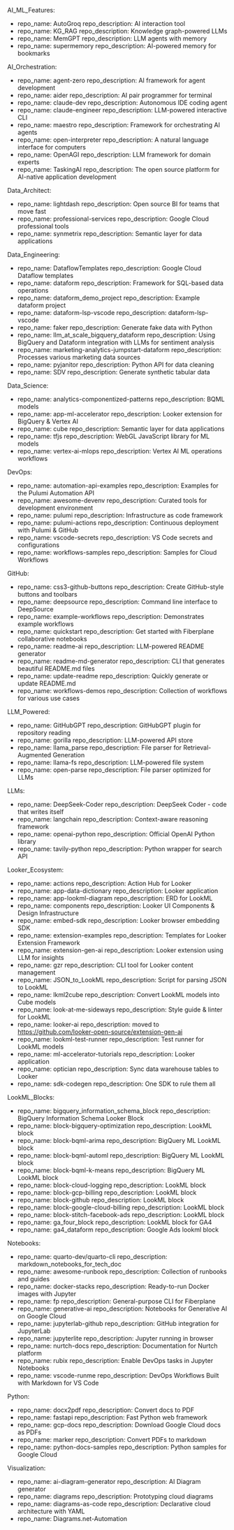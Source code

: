 AI_ML_Features:
  - repo_name: AutoGroq
    repo_description: AI interaction tool
  - repo_name: KG_RAG
    repo_description: Knowledge graph-powered LLMs
  - repo_name: MemGPT
    repo_description: LLM agents with memory
  - repo_name: supermemory
    repo_description: AI-powered memory for bookmarks

AI_Orchestration:
  - repo_name: agent-zero
    repo_description: AI framework for agent development
  - repo_name: aider
    repo_description: AI pair programmer for terminal
  - repo_name: claude-dev
    repo_description: Autonomous IDE coding agent
  - repo_name: claude-engineer
    repo_description: LLM-powered interactive CLI
  - repo_name: maestro
    repo_description: Framework for orchestrating AI agents
  - repo_name: open-interpreter
    repo_description: A natural language interface for computers
  - repo_name: OpenAGI
    repo_description: LLM framework for domain experts
  - repo_name: TaskingAI
    repo_description: The open source platform for AI-native application development

Data_Architect:
  - repo_name: lightdash
    repo_description: Open source BI for teams that move fast
  - repo_name: professional-services
    repo_description: Google Cloud professional tools
  - repo_name: synmetrix
    repo_description: Semantic layer for data applications

Data_Engineering:
  - repo_name: DataflowTemplates
    repo_description: Google Cloud Dataflow templates
  - repo_name: dataform
    repo_description: Framework for SQL-based data operations
  - repo_name: dataform_demo_project
    repo_description: Example dataform project
  - repo_name: dataform-lsp-vscode
    repo_description: dataform-lsp-vscode
  - repo_name: faker
    repo_description: Generate fake data with Python
  - repo_name: llm_at_scale_bigquery_dataform
    repo_description: Using BigQuery and Dataform integration with LLMs for sentiment analysis
  - repo_name: marketing-analytics-jumpstart-dataform
    repo_description: Processes various marketing data sources
  - repo_name: pyjanitor
    repo_description: Python API for data cleaning
  - repo_name: SDV
    repo_description: Generate synthetic tabular data

Data_Science:
  - repo_name: analytics-componentized-patterns
    repo_description: BQML models
  - repo_name: app-ml-accelerator
    repo_description: Looker extension for BigQuery & Vertex AI
  - repo_name: cube
    repo_description: Semantic layer for data applications
  - repo_name: tfjs
    repo_description: WebGL JavaScript library for ML models
  - repo_name: vertex-ai-mlops
    repo_description: Vertex AI ML operations workflows

DevOps:
  - repo_name: automation-api-examples
    repo_description: Examples for the Pulumi Automation API
  - repo_name: awesome-devenv
    repo_description: Curated tools for development environment
  - repo_name: pulumi
    repo_description: Infrastructure as code framework
  - repo_name: pulumi-actions
    repo_description: Continuous deployment with Pulumi & GitHub
  - repo_name: vscode-secrets
    repo_description: VS Code secrets and configurations
  - repo_name: workflows-samples
    repo_description: Samples for Cloud Workflows

GitHub:
  - repo_name: css3-github-buttons
    repo_description: Create GitHub-style buttons and toolbars
  - repo_name: deepsource
    repo_description: Command line interface to DeepSource
  - repo_name: example-workflows
    repo_description: Demonstrates example workflows
  - repo_name: quickstart
    repo_description: Get started with Fiberplane collaborative notebooks
  - repo_name: readme-ai
    repo_description: LLM-powered README generator
  - repo_name: readme-md-generator
    repo_description: CLI that generates beautiful README.md files
  - repo_name: update-readme
    repo_description: Quickly generate or update README.md
  - repo_name: workflows-demos
    repo_description: Collection of workflows for various use cases

LLM_Powered:
  - repo_name: GitHubGPT
    repo_description: GitHubGPT plugin for repository reading
  - repo_name: gorilla
    repo_description: LLM-powered API store
  - repo_name: llama_parse
    repo_description: File parser for Retrieval-Augmented Generation
  - repo_name: llama-fs
    repo_description: LLM-powered file system
  - repo_name: open-parse
    repo_description: File parser optimized for LLMs

LLMs:
  - repo_name: DeepSeek-Coder
    repo_description: DeepSeek Coder - code that writes itself
  - repo_name: langchain
    repo_description: Context-aware reasoning framework
  - repo_name: openai-python
    repo_description: Official OpenAI Python library
  - repo_name: tavily-python
    repo_description: Python wrapper for search API

Looker_Ecosystem:
  - repo_name: actions
    repo_description: Action Hub for Looker
  - repo_name: app-data-dictionary
    repo_description: Looker application
  - repo_name: app-lookml-diagram
    repo_description: ERD for LookML
  - repo_name: components
    repo_description: Looker UI Components & Design Infrastructure
  - repo_name: embed-sdk
    repo_description: Looker browser embedding SDK
  - repo_name: extension-examples
    repo_description: Templates for Looker Extension Framework
  - repo_name: extension-gen-ai
    repo_description: Looker extension using LLM for insights
  - repo_name: gzr
    repo_description: CLI tool for Looker content management
  - repo_name: JSON_to_LookML
    repo_description: Script for parsing JSON to LookML
  - repo_name: lkml2cube
    repo_description: Convert LookML models into Cube models
  - repo_name: look-at-me-sideways
    repo_description: Style guide & linter for LookML
  - repo_name: looker-ai
    repo_description: moved to https://github.com/looker-open-source/extension-gen-ai
  - repo_name: lookml-test-runner
    repo_description: Test runner for LookML models
  - repo_name: ml-accelerator-tutorials
    repo_description: Looker application
  - repo_name: optician
    repo_description: Sync data warehouse tables to Looker
  - repo_name: sdk-codegen
    repo_description: One SDK to rule them all

LookML_Blocks:
  - repo_name: bigquery_information_schema_block
    repo_description: BigQuery Information Schema Looker Block
  - repo_name: block-bigquery-optimization
    repo_description: LookML block
  - repo_name: block-bqml-arima
    repo_description: BigQuery ML LookML block
  - repo_name: block-bqml-automl
    repo_description: BigQuery ML LookML block
  - repo_name: block-bqml-k-means
    repo_description: BigQuery ML LookML block
  - repo_name: block-cloud-logging
    repo_description: LookML block
  - repo_name: block-gcp-billing
    repo_description: LookML block
  - repo_name: block-github
    repo_description: LookML block
  - repo_name: block-google-cloud-billing
    repo_description: LookML block
  - repo_name: block-stitch-facebook-ads
    repo_description: LookML block
  - repo_name: ga_four_block
    repo_description: LookML block for GA4
  - repo_name: ga4_dataform
    repo_description: Google Ads lookml block

Notebooks:
  - repo_name: quarto-dev/quarto-cli
    repo_description: markdown_notebooks_for_tech_doc
  - repo_name: awesome-runbook
    repo_description: Collection of runbooks and guides
  - repo_name: docker-stacks
    repo_description: Ready-to-run Docker images with Jupyter
  - repo_name: fp
    repo_description: General-purpose CLI for Fiberplane
  - repo_name: generative-ai
    repo_description: Notebooks for Generative AI on Google Cloud
  - repo_name: jupyterlab-github
    repo_description: GitHub integration for JupyterLab
  - repo_name: jupyterlite
    repo_description: Jupyter running in browser
  - repo_name: nurtch-docs
    repo_description: Documentation for Nurtch platform
  - repo_name: rubix
    repo_description: Enable DevOps tasks in Jupyter Notebooks
  - repo_name: vscode-runme
    repo_description: DevOps Workflows Built with Markdown for VS Code

Python:
  - repo_name: docx2pdf
    repo_description: Convert docs to PDF
  - repo_name: fastapi
    repo_description: Fast Python web framework
  - repo_name: gcp-docs
    repo_description: Download Google Cloud docs as PDFs
  - repo_name: marker
    repo_description: Convert PDFs to markdown
  - repo_name: python-docs-samples
    repo_description: Python samples for Google Cloud

Visualization:
  - repo_name: ai-diagram-generator
    repo_description: AI Diagram generator
  - repo_name: diagrams
    repo_description: Prototyping cloud diagrams
  - repo_name: diagrams-as-code
    repo_description: Declarative cloud architecture with YAML
  - repo_name: Diagrams.net-Automation
